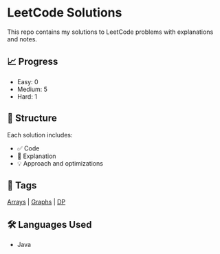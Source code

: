 # LeetCode Solutions

This repo contains my solutions to LeetCode problems with explanations and notes.

## 📈 Progress
- Easy: 0
- Medium: 5
- Hard: 1

## 📂 Structure
Each solution includes:
- ✅ Code
- 🧠 Explanation
- 💡 Approach and optimizations

## 🧾 Tags
[Arrays](./problems/arrays) | [Graphs](./problems/graphs) | [DP](./problems/dynamic-programming)

## 🛠 Languages Used
- Java